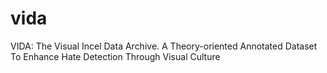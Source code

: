 # vida
VIDA: The Visual Incel Data Archive. A Theory-oriented Annotated Dataset To Enhance Hate Detection Through Visual Culture
